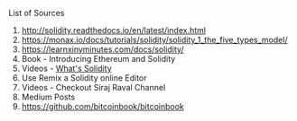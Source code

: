 List of Sources

1. http://solidity.readthedocs.io/en/latest/index.html
2. https://monax.io/docs/tutorials/solidity/solidity_1_the_five_types_model/
3. https://learnxinyminutes.com/docs/solidity/
4. Book - Introducing Ethereum and Solidity
5. Videos - [What's Solidity](https://www.youtube.com/watch?v=v_hU0jPtLto)
6. Use Remix a Solidity online Editor
7. Videos - Checkout Siraj Raval Channel
8. Medium Posts
9. https://github.com/bitcoinbook/bitcoinbook
